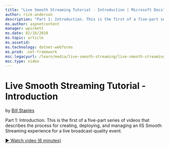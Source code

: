```yaml
---
title: "Live Smooth Streaming Tutorial - Introduction | Microsoft Docs"
author: rick-anderson
description: "Part 1: Introduction. This is the first of a five-part series of videos that describes the process for creating, deploying, and managing an IIS Smooth Stream..."
ms.author: aspnetcontent
manager: wpickett
ms.date: 02/10/2010
ms.topic: article
ms.assetid: 
ms.technology: dotnet-webforms
ms.prod: .net-framework
msc.legacyurl: /learn/media/live-smooth-streaming/live-smooth-streaming-tutorial-introduction
msc.type: video
---
```

Live Smooth Streaming Tutorial - Introduction
====================
by [Bill Staples](https://twitter.com/bstaples)

Part 1: Introduction. This is the first of a five-part series of videos that describes the process for creating, deploying, and managing an IIS Smooth Streaming experience for a live broadcast-quality event.

[&#9654; Watch video (6 minutes)](https://channel9.msdn.com/Blogs/ASP-NET-Site-Videos/live-smooth-streaming-tutorial-introduction)